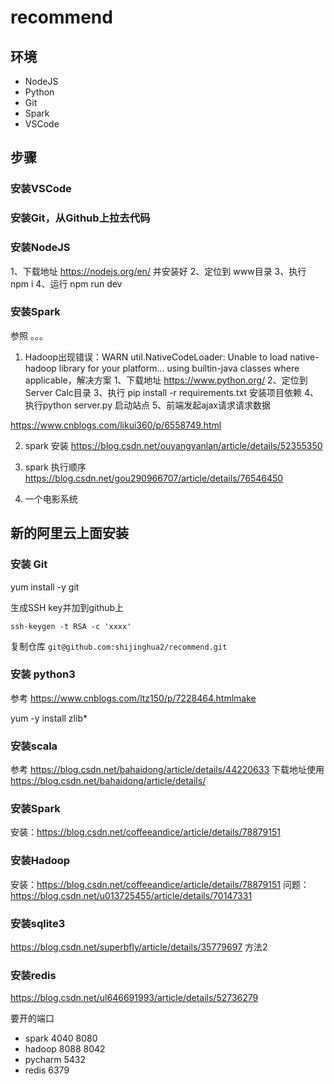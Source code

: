 # recommend

## 环境

* NodeJS
* Python
* Git
* Spark
* VSCode

## 步骤

### 安装VSCode

### 安装Git，从Github上拉去代码

### 安装NodeJS
1、下载地址 <https://nodejs.org/en/> 并安装好
2、定位到 www目录
3、执行 npm i
4、运行 npm run dev



### 安装Spark
参照 。。。


1. Hadoop出现错误：WARN util.NativeCodeLoader: Unable to load native-hadoop library for your platform... using builtin-java classes where applicable，解决方案
1、下载地址 <https://www.python.org/>
2、定位到Server Calc目录
3、执行 pip install -r requirements.txt 安装项目依赖
4、执行python server.py 启动站点
5、前端发起ajax请求请求数据





https://www.cnblogs.com/likui360/p/6558749.html

2. spark 安装
https://blog.csdn.net/ouyangyanlan/article/details/52355350

3. spark 执行顺序
https://blog.csdn.net/gou290966707/article/details/76546450

4. 一个电影系统



## 新的阿里云上面安装 

### 安装 Git

yum install -y git

生成SSH key并加到github上

`ssh-keygen -t RSA -c 'xxxx'`

复制仓库
`git@github.com:shijinghua2/recommend.git`

### 安装 python3

参考 https://www.cnblogs.com/ltz150/p/7228464.htmlmake

yum -y install zlib*

### 安装scala
参考 https://blog.csdn.net/bahaidong/article/details/44220633
下载地址使用 https://blog.csdn.net/bahaidong/article/details/

### 安装Spark
安装：https://blog.csdn.net/coffeeandice/article/details/78879151

### 安装Hadoop
安装：https://blog.csdn.net/coffeeandice/article/details/78879151
问题：https://blog.csdn.net/u013725455/article/details/70147331

### 安装sqlite3
https://blog.csdn.net/superbfly/article/details/35779697 方法2

### 安装redis
https://blog.csdn.net/ul646691993/article/details/52736279

要开的端口
* spark
    4040
    8080
* hadoop
    8088
    8042
* pycharm
    5432
* redis
    6379
